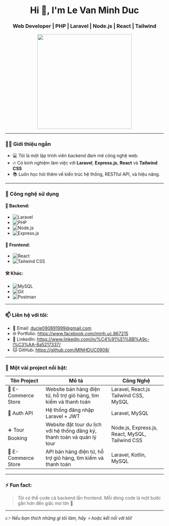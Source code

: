 <h1 align="center">Hi 👋, I'm Le Van Minh Duc</h1>
<h3 align="center">Web Developer | PHP | Laravel | Node.js | React | Tailwind</h3>

<p align="center">
  <img src="https://media.giphy.com/media/qgQUggAC3Pfv687qPC/giphy.gif" width="300" />
</p>

---

### 🧑‍💻 Giới thiệu ngắn
- 💻 Tôi là một lập trình viên backend đam mê công nghệ web.
- 🔥 Có kinh nghiệm làm việc với **Laravel**, **Express.js**, **React** và **Tailwind CSS**
- 📚 Luôn học hỏi thêm về kiến trúc hệ thống, RESTful API, và hiệu năng.

---

### 🚀 Công nghệ sử dụng

#### 💼 Backend:
- ![Laravel](https://img.shields.io/badge/-Laravel-red?style=flat-square&logo=laravel)
- ![PHP](https://img.shields.io/badge/-PHP-777BB4?style=flat-square&logo=php)
- ![Node.js](https://img.shields.io/badge/-Node.js-green?style=flat-square&logo=node.js)
- ![Express.js](https://img.shields.io/badge/-Express-black?style=flat-square&logo=express)

#### 🎨 Frontend:
- ![React](https://img.shields.io/badge/-React-61DAFB?style=flat-square&logo=react)
- ![Tailwind CSS](https://img.shields.io/badge/-TailwindCSS-38B2AC?style=flat-square&logo=tailwind-css)

#### 🛠 Khác:
- ![MySQL](https://img.shields.io/badge/-MySQL-4479A1?style=flat-square&logo=mysql)
- ![Git](https://img.shields.io/badge/-Git-F05032?style=flat-square&logo=git)
- ![Postman](https://img.shields.io/badge/-Postman-orange?style=flat-square&logo=postman)

---

### 📫 Liên hệ với tôi:
- 📧 Email: ducle090891999@gmail.com
- 🌐 Portfolio: https://www.facebook.com/minh.uc.867215
- 💼 LinkedIn: https://www.linkedin.com/in/%C4%91%E1%BB%A9c-l%C3%AA-8a5217337/
- 🐱 GitHub: https://github.com/MINHDUC0908/

---

### 📸 Một vài project nổi bật:
| Tên Project | Mô tả | Công Nghệ |
|-------------|--------|------------|
| 🛒 E-Commerce Store |Website bán hàng điện tử, hỗ trợ giỏ hàng, tìm kiếm và thanh toán | Laravel, React.js Tailwind CSS, MySQL |
| 🔐 Auth API | Hệ thống đăng nhập Laravel + JWT | Laravel, MySQL |
| ✈️ Tour Booking | Website đặt tour du lịch với hệ thống đăng ký, thanh toán và quản lý tour |Node.js, Express.js, React, MySQL, Tailwind CSS |
| 🛒 E-Commerce Store |API bán hàng điện tử, hỗ trợ giỏ hàng, tìm kiếm và thanh toán | Laravel, Kotlin, MySQL |

---

### ⚡ Fun fact:
> Tôi có thể code cả backend lẫn frontend. Mỗi dòng code là một bước gần hơn đến giấc mơ lớn 🎯

---

_👉 Nếu bạn thích những gì tôi làm, hãy ⭐ hoặc kết nối với tôi!_

